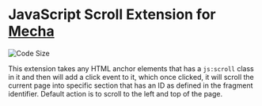 JavaScript Scroll Extension for [Mecha](https://github.com/mecha-cms/mecha)
===========================================================================

![Code Size](https://img.shields.io/github/languages/code-size/mecha-cms/x.scroll?color=%23444&style=for-the-badge)

This extension takes any HTML anchor elements that has a `js:scroll` class in it and then will add a click event to it,
which once clicked, it will scroll the current page into specific section that has an ID as defined in the fragment
identifier. Default action is to scroll to the left and top of the page.
